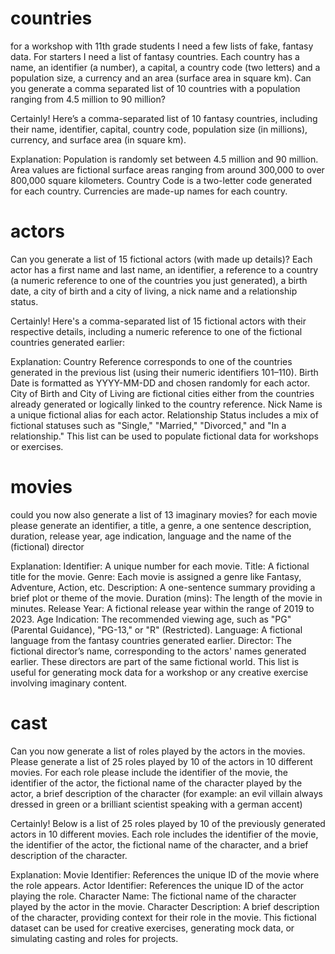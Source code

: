 # countries

for a workshop with 11th grade students I need a few lists of fake, fantasy data. For starters I need a list of fantasy countries. Each country has a name, an identifier (a number), a capital, a country code (two letters) and a population size, a currency and an area (surface area in square km). Can you generate a comma separated list of 10 countries with a population ranging from 4.5 million to 90 million? 

Certainly! Here’s a comma-separated list of 10 fantasy countries, including their name, identifier, capital, country code, population size (in millions), currency, and surface area (in square km).

Explanation:
Population is randomly set between 4.5 million and 90 million.
Area values are fictional surface areas ranging from around 300,000 to over 800,000 square kilometers.
Country Code is a two-letter code generated for each country.
Currencies are made-up names for each country.



# actors

Can you generate a list of 15 fictional actors (with made up details)? Each actor has a first name and last name, an identifier, a reference to a country (a numeric reference to one of the countries you just generated), a birth date, a city of birth and a city of living, a nick name and a relationship status. 

Certainly! Here's a comma-separated list of 15 fictional actors with their respective details, including a numeric reference to one of the fictional countries generated earlier:


Explanation:
Country Reference corresponds to one of the countries generated in the previous list (using their numeric identifiers 101–110).
Birth Date is formatted as YYYY-MM-DD and chosen randomly for each actor.
City of Birth and City of Living are fictional cities either from the countries already generated or logically linked to the country reference.
Nick Name is a unique fictional alias for each actor.
Relationship Status includes a mix of fictional statuses such as "Single," "Married," "Divorced," and "In a relationship."
This list can be used to populate fictional data for workshops or exercises.

# movies

could you now also generate a list of 13 imaginary movies? for each movie please generate an identifier, a title, a genre, a one sentence description, duration, release year, age indication, language and the name of the (fictional) director

Explanation:
Identifier: A unique number for each movie.
Title: A fictional title for the movie.
Genre: Each movie is assigned a genre like Fantasy, Adventure, Action, etc.
Description: A one-sentence summary providing a brief plot or theme of the movie.
Duration (mins): The length of the movie in minutes.
Release Year: A fictional release year within the range of 2019 to 2023.
Age Indication: The recommended viewing age, such as "PG" (Parental Guidance), "PG-13," or "R" (Restricted).
Language: A fictional language from the fantasy countries generated earlier.
Director: The fictional director’s name, corresponding to the actors' names generated earlier. These directors are part of the same fictional world.
This list is useful for generating mock data for a workshop or any creative exercise involving imaginary content.

# cast

Can you now generate a list of roles played by the actors in the movies. Please generate a list of 25 roles played by 10 of the actors in 10 different movies. For each role please include the identifier of the movie, the identifier of the actor, the fictional name of the character played by the actor, a brief description of the character (for example: an evil villain always dressed in green or a brilliant scientist speaking with a german accent) 

Certainly! Below is a list of 25 roles played by 10 of the previously generated actors in 10 different movies. Each role includes the identifier of the movie, the identifier of the actor, the fictional name of the character, and a brief description of the character.

Explanation:
Movie Identifier: References the unique ID of the movie where the role appears.
Actor Identifier: References the unique ID of the actor playing the role.
Character Name: The fictional name of the character played by the actor in the movie.
Character Description: A brief description of the character, providing context for their role in the movie.
This fictional dataset can be used for creative exercises, generating mock data, or simulating casting and roles for projects.